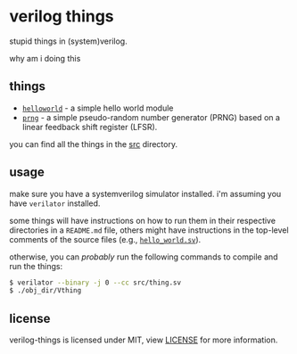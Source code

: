 # verilog things

stupid things in (system)verilog.

why am i doing this

## things

- [`helloworld`](./src/hello_world.sv) - a simple hello world module
- [`prng`](./src/prng) - a simple pseudo-random number generator (PRNG) based
on a linear feedback shift register (LFSR).

you can find all the things in the [src](./src) directory.

## usage

make sure you have a systemverilog simulator installed. i'm assuming you have
`verilator` installed.

some things will have instructions on how to run them in their respective
directories in a `README.md` file, others might have instructions in the
top-level comments of the source files (e.g.,
[`hello_world.sv`](src/hello_world.sv)).

otherwise, you can *probably* run the following commands to compile and run the
things:

```bash
$ verilator --binary -j 0 --cc src/thing.sv
$ ./obj_dir/Vthing
```

## license

verilog-things is licensed under MIT, view [LICENSE](./LICENSE) for more
information.
